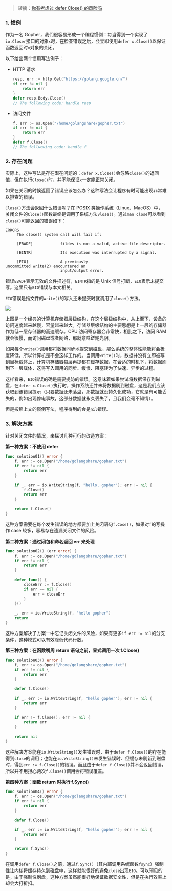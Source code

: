 > 转摘：[你有考虑过 defer Close() 的风险吗](https://mp.weixin.qq.com/s/xWgJESdeECH96JP20yfUJw)

### 1. 惯例

作为一名 Gopher，我们很容易形成一个编程惯例：每当得到一个实现了`io.Closer`接口的对象`x`时，在检查错误之后，会立即使用`defer x.Close()`以保证函数返回时`x`对象的关闭。

以下给出两个惯用写法例子：

* HTTP 请求

    ```go
    resp, err := http.Get("https://golang.google.cn/")
    if err != nil {
        return err
    }
    defer resp.Body.Close()
    // The following code: handle resp
    ```

* 访问文件

    ```go
    f, err := os.Open("/home/golangshare/gopher.txt")
    if err != nil {
        return err
    }
    defer f.Close()
    // The follwowing code: handle f
    ```

### 2. 存在问题

实际上，这种写法是存在潜在问题的：`defer x.Close()`会忽略`Close()`的返回值，但在执行`Close()`时，并不能保证`x`一定能正常关闭。

如果在关闭的时候返回了错误应该怎么办？这种写法会让程序有时可能出现非常难以排查的错误。

`Close()`方法会返回什么错误呢？在 POSIX 类操作系统（Linux、MacOS）中，关闭文件的`Close()`函数最终是调用了系统方法`vlose()`。通过`man close`可以看到`close()`可能返回的错误如下：

```
ERRORS
     The close() system call will fail if:

     [EBADF]            fildes is not a valid, active file descriptor.

     [EINTR]            Its execution was interrupted by a signal.

     [EIO]              A previously-uncommitted write(2) encountered an
                        input/output error.
```

错误`EBADF`表示无效的文件描述符，`EINTR`指的是 Unix 信号打断，`EIO`表示未提交写。这里只有`EIO`错误与本文相关。

`EIO`错误是指文件的`write()`的写入还未提交时就调用了`close()`方法。

![](http://cnd.qiniu.lin07ux.cn/markdown/1631503925568-53900ce7a79e.jpg)

上图是一个经典的计算机存储器层级结构，在这个层级结构中，从上至下，设备的访问速度越来越慢，容量越来越大。存储器层级结构的主要思想是上一层的存储器作为低一层存储器的高速缓存。CPU 访问寄存器会非常快，相比之下，访问 RAM 就会很慢，而访问磁盘或者网络，那就意味蹉跎光阴。

如果每个`write()`调用都将数据同步地提交到磁盘，那么系统的整体性能能将会极度降低，所以计算机是不会这样工作的。当调用`write()`时，数据并没有立即被写到目标载体上，计算机存储器每层再提都在缓存数据，在合适的时机下，将数据刷到下一层载体，这将写入调用的同步、缓慢、阻塞转为了快速、异步的过程。

这样看来，`EIO`错误的确是需要提防的错误。这意味着如果尝试将数据保存到磁盘，在`defer x.Close()`执行时，操作系统还并未将数据刷到磁盘，这是我们应该获取到该错误提示（只要数据还未落盘，那数据就没持久化成功，它就是有可能丢失的，例如出现停电事故，这部分数据就永久丢失了，且我们会毫不知情）。

但是按照上文的惯例写法，程序得到的会是`nil`错误。

### 3. 解决方案

针对关闭文件的情况，来探讨几种可行的改造方案：

**第一种方案：不使用 defer**

```go
func solution01() error {
    f, err := os.Open("/home/golangshare/gopher.txt")
    if err != nil {
        return err
    }
    
    if _, err = io.WriteString(f, "hello, gopher"); err != nil {
        f.Close()
        return err
    }
    
    return f.Close()
}
```

这种方案需要在每个发生错误的地方都要加上关闭语句`f.Cose()`，如果对`f`的写操作 case 较多，容易存在遗漏关闭文件的风险。

**第二种方案：通过闭包和命名返回 err 来处理**

```go
func solution02() (err error) {
    f, err := os.Open("/home/golangshare/gopher.txt")
    if err != nil {
        return err
    }
    
    defer func() {
        closeErr := f.Close()
        if err == nil {
            err = closeErr
        }
    }()
    
    _, err = io.WriteString(f, "hello gopher")
    return
}
```

这种方案解决了方案一中忘记关闭文件的风险，如果有更多`if err != nil`的分支条件，这种模式可以有效降低代码行数。

**第三种方案：在函数嘴周 return 语句之前，显式调用一次 f.Close()**

```go
func solution03() error {
    f, err := os.Open("/home/golangshare/gopher.txt")
    if err != nil {
        return err
    }
    
    defer f.Close()
    
    if _, err := io.WriteString(f, "hello gopher"); err != nil {
        return err
    }
    
    if err != f.Close(); err != nil {
        return err
    }
    
    return nil
}
```

这种解决方案能在`io.WriteString()`发生错误时，由于`defer f.Close()`的存在能得到`close`的调用；也能在`io.WriteString()`未发生错误时、但缓存未刷新到磁盘时，得到`err := f.Close()`的错误。而且由于`defer f.Close()`并不会返回错误，所以并不用担心两次`f.Close()`调用会将错误覆盖。

**第四种方案：函数 return 时执行 f.Sync()**

```go
func solution04() error {
    f, err := os.Open("/home/golangshare/gopher.txt")
    if err != nil {
        return err
    }
    
    defer f.Close()
    
    if _, err := io.WriteString(f, "hello gopher"); err != nil {
        return err
    }
    
    return f.Sync()
}
```

在调用`defer f.Close()`之前，通过`f.Sync()`（其内部调用系统函数`fsync`）强制性让内核将缓存持久到磁盘中，这样就能很好的避免`close`出现`EIO`。可以预见的是，由于强制性刷盘，这种方案虽然能很好地保证数据安全性，但是在执行效率上却会大打折扣。


